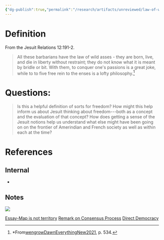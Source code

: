```yaml
---
{"dg-publish":true,"permalink":"/research/artifacts/unreviewed/law-of-wild-asses/","tags":["gardenEntry"]}
---
```


# Definition
From the Jesuit Relations 12:191-2.  
> All these barbarians have the law of wild asses - they are born, live, and die in liberty without restraint; they do not know what it is meant by bridle or bit.  With them, to conquer one's passions is a great joke, while to to five free rein to the enses is a lofty philosophy.[^1]

# Questions: 
> Is this a helpful definition of sorts for freedom?
> How might this help inform us about Jesuit thinking about freedom---both as a concept and the evaluation of that concept?
>How does getting a sense of the Jesuit notions help us understand what else might have been going on on the frontier of Amerindian and French society as well as within each at the time?

# References
## Internal 
- 
## Notes
[^1]: *From[wengrowDawnEverythingNew2021](../../Reading%20Notes/wengrowDawnEverythingNew2021.md), p. 534.

![](Files/law%20of%20wild%20asses.jpg)

[Essay-Map is not territory](Essay-Map%20is%20not%20territory.md)
[Remark on Consensus Process](Remark%20on%20Consensus%20Process.md)
[Direct Democracy](Direct%20Democracy.md)